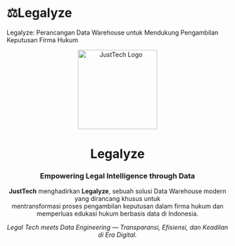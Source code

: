# ⚖️Legalyze
Legalyze: Perancangan Data Warehouse untuk Mendukung Pengambilan Keputusan Firma Hukum

<p align="center">
  <img src="logo.png" alt="JustTech Logo" width="180"/>
</p>

<h1 align="center">Legalyze</h1>
<h3 align="center">Empowering Legal Intelligence through Data</h3>

<p align="center">
  <strong>JustTech</strong> menghadirkan <strong>Legalyze</strong>, sebuah solusi Data Warehouse modern yang dirancang khusus untuk <br/>
  mentransformasi proses pengambilan keputusan dalam firma hukum dan memperluas edukasi hukum berbasis data di Indonesia.
</p>

<p align="center">
  <em>Legal Tech meets Data Engineering — Transparansi, Efisiensi, dan Keadilan di Era Digital.</em>
</p>
